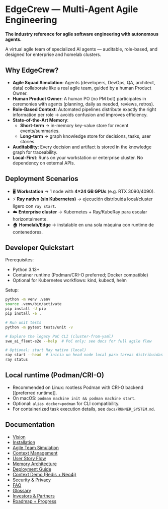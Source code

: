 # EdgeCrew — Multi-Agent Agile Engineering

**The industry reference for agile software engineering with autonomous agents.**

A virtual agile team of specialized AI agents — auditable, role-based, and designed for enterprise and homelab clusters.

## Why EdgeCrew?

- **Agile Squad Simulation**: Agents (developers, DevOps, QA, architect, data) collaborate like a real agile team, guided by a human Product Owner.
- **Human Product Owner**: A human PO (no PM bot) participates in ceremonies with agents (planning, daily as needed, reviews, retros).
- **Role-Based Context**: Automated pipelines distribute exactly the right information per role → avoids confusion and improves efficiency.
- **State-of-the-Art Memory**:
  - **Short-term** → in-memory key-value store for recent events/summaries.
  - **Long-term** → graph knowledge store for decisions, tasks, user stories.
- **Auditability**: Every decision and artifact is stored in the knowledge graph for traceability.
- **Local-First**: Runs on your workstation or enterprise cluster. No dependency on external APIs.

## Deployment Scenarios

- 🖥️ **Workstation** → 1 node with **4×24 GB GPUs** (e.g. RTX 3090/4090).
- ⚡ **Ray nativo (sin Kubernetes)** → ejecución distribuida local/cluster ligero con `ray start`.
- ☁️ **Enterprise cluster** → Kubernetes + Ray/KubeRay para escalar horizontalmente.
- 🏠 **Homelab/Edge** → instalable en una sola máquina con runtime de contenedores.

## Developer Quickstart

Prerequisites:

- Python 3.13+
- Container runtime (Podman/CRI-O preferred; Docker compatible)
- Optional for Kubernetes workflows: kind, kubectl, helm

Setup:

```bash
python -m venv .venv
source .venv/bin/activate
pip install -U pip
pip install -e .

# Run unit tests
python -m pytest tests/unit -v

# Explore the legacy PoC CLI (cluster-from-yaml)
swe_ai_fleet-e2e --help  # PoC only; see docs for full agile flow

# Optional: start Ray nativo (local)
ray start --head  # inicia un head node local para tareas distribuidas
ray status
```

## Local runtime (Podman/CRI-O)

- Recommended on Linux: rootless Podman with CRI-O backend [[preferred runtime]].
- On macOS: `podman machine init && podman machine start`.
- Optional: `alias docker=podman` for CLI compatibility.
- For containerized task execution details, see `docs/RUNNER_SYSTEM.md`.

## Documentation

- [Vision](docs/VISION.md)
- [Installation](docs/INSTALLATION.md)
- [Agile Team Simulation](docs/AGILE_TEAM.md)
- [Context Management](docs/CONTEXT_MANAGEMENT.md)
- [User Story Flow](docs/USER_STORY_FLOW.md)
- [Memory Architecture](docs/MEMORY_ARCH.md)
- [Deployment Guide](docs/DEPLOYMENT.md)
- [Context Demo (Redis + Neo4j)](docs/CONTEXT_DEMO.md)
- [Security & Privacy](docs/SECURITY_PRIVACY.md)
- [FAQ](docs/FAQ.md)
- [Glossary](docs/GLOSSARY.md)
- [Investors & Partners](docs/INVESTORS.md)
- [Roadmap + Progress](ROADMAP.md)
